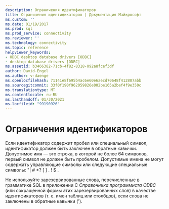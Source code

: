 ```yaml
---
description: Ограничения идентификаторов
title: Ограничения идентификаторов | Документация Майкрософт
ms.custom: ''
ms.date: 01/19/2017
ms.prod: sql
ms.prod_service: connectivity
ms.reviewer: ''
ms.technology: connectivity
ms.topic: reference
helpviewer_keywords:
- ODBC desktop database drivers [ODBC]
- desktop database drivers [ODBC]
ms.assetid: b3466382-71cb-4f82-8318-092a8fcef3df
author: David-Engel
ms.author: v-daenge
ms.openlocfilehash: 71141e8f695b4ac6e60e6aecd70648f412807abb
ms.sourcegitcommit: 33f0f190f962059826e002be165a2bef4f9e350c
ms.translationtype: MT
ms.contentlocale: ru-RU
ms.lasthandoff: 01/30/2021
ms.locfileid: "99190926"
---
```

# <a name="identifiers-limitations"></a>Ограничения идентификаторов
Если идентификатор содержит пробел или специальный символ, идентификатор должен быть заключен в обратные кавычки. Допустимое имя — это строка, в которой не более 64 символов, первый символ не должен быть пробелом. Допустимые имена не могут содержать управляющие символы или следующие специальные символы: "&#124; # *? [ ] . ! $ .  
  
 Не используйте зарезервированные слова, перечисленные в грамматике SQL в приложении C *Справочника программиста ODBC* (или сокращенной формы этих зарезервированных слов) в качестве идентификаторов (т. е. имен таблиц или столбцов), если слова не заключены в обратные кавычки (').
